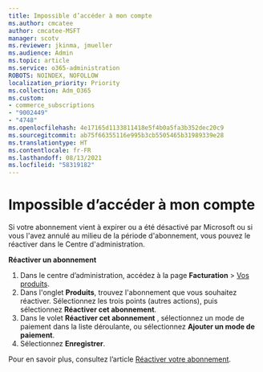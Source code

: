 ```yaml
---
title: Impossible d’accéder à mon compte
ms.author: cmcatee
author: cmcatee-MSFT
manager: scotv
ms.reviewer: jkinma, jmueller
ms.audience: Admin
ms.topic: article
ms.service: o365-administration
ROBOTS: NOINDEX, NOFOLLOW
localization_priority: Priority
ms.collection: Adm_O365
ms.custom:
- commerce_subscriptions
- "9002449"
- "4748"
ms.openlocfilehash: 4e17165d1133811418e5f4b0a5fa3b352dec20c9
ms.sourcegitcommit: ab75f66355116e995b3cb5505465b31989339e28
ms.translationtype: HT
ms.contentlocale: fr-FR
ms.lasthandoff: 08/13/2021
ms.locfileid: "58319182"
---
```

# <a name="unable-to-access-my-account"></a>Impossible d’accéder à mon compte

Si votre abonnement vient à expirer ou a été désactivé par Microsoft ou si vous l'avez annulé au milieu de la période d'abonnement, vous pouvez le réactiver dans le Centre d'administration.

**Réactiver un abonnement**

1. Dans le centre d’administration, accédez à la page **Facturation** > [Vos produits](https://go.microsoft.com/fwlink/p/?linkid=842054).
2. Dans l'onglet **Produits**, trouvez l'abonnement que vous souhaitez réactiver. Sélectionnez les trois points (autres actions), puis sélectionnez **Réactiver cet abonnement**.
3. Dans le volet **Réactiver cet abonnement** , sélectionnez un mode de paiement dans la liste déroulante, ou sélectionnez **Ajouter un mode de paiement**.
4. Sélectionnez **Enregistrer**.

Pour en savoir plus, consultez l’article [Réactiver votre abonnement](https://docs.microsoft.com/microsoft-365/commerce/subscriptions/reactivate-your-subscription).
